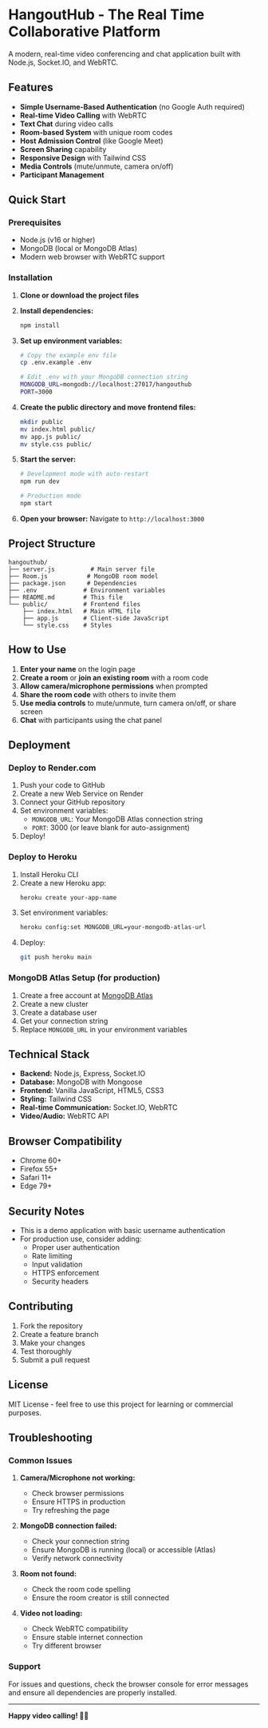 # HangoutHub - The Real Time Collaborative Platform

A modern, real-time video conferencing and chat application built with Node.js, Socket.IO, and WebRTC.

## Features

- **Simple Username-Based Authentication** (no Google Auth required)
- **Real-time Video Calling** with WebRTC
- **Text Chat** during video calls
- **Room-based System** with unique room codes
- **Host Admission Control** (like Google Meet)
- **Screen Sharing** capability
- **Responsive Design** with Tailwind CSS
- **Media Controls** (mute/unmute, camera on/off)
- **Participant Management**

## Quick Start

### Prerequisites

- Node.js (v16 or higher)
- MongoDB (local or MongoDB Atlas)
- Modern web browser with WebRTC support

### Installation

1. **Clone or download the project files**

2. **Install dependencies:**
   ```bash
   npm install
   ```

3. **Set up environment variables:**
   ```bash
   # Copy the example env file
   cp .env.example .env
   
   # Edit .env with your MongoDB connection string
   MONGODB_URL=mongodb://localhost:27017/hangouthub
   PORT=3000
   ```

4. **Create the public directory and move frontend files:**
   ```bash
   mkdir public
   mv index.html public/
   mv app.js public/
   mv style.css public/
   ```

5. **Start the server:**
   ```bash
   # Development mode with auto-restart
   npm run dev
   
   # Production mode
   npm start
   ```

6. **Open your browser:**
   Navigate to `http://localhost:3000`

## Project Structure

```
hangouthub/
├── server.js          # Main server file
├── Room.js           # MongoDB room model
├── package.json      # Dependencies
├── .env             # Environment variables
├── README.md        # This file
└── public/          # Frontend files
    ├── index.html   # Main HTML file
    ├── app.js       # Client-side JavaScript
    └── style.css    # Styles
```

## How to Use

1. **Enter your name** on the login page
2. **Create a room** or **join an existing room** with a room code
3. **Allow camera/microphone permissions** when prompted
4. **Share the room code** with others to invite them
5. **Use media controls** to mute/unmute, turn camera on/off, or share screen
6. **Chat** with participants using the chat panel

## Deployment

### Deploy to Render.com

1. Push your code to GitHub
2. Create a new Web Service on Render
3. Connect your GitHub repository
4. Set environment variables:
   - `MONGODB_URL`: Your MongoDB Atlas connection string
   - `PORT`: 3000 (or leave blank for auto-assignment)
5. Deploy!

### Deploy to Heroku

1. Install Heroku CLI
2. Create a new Heroku app:
   ```bash
   heroku create your-app-name
   ```
3. Set environment variables:
   ```bash
   heroku config:set MONGODB_URL=your-mongodb-atlas-url
   ```
4. Deploy:
   ```bash
   git push heroku main
   ```

### MongoDB Atlas Setup (for production)

1. Create a free account at [MongoDB Atlas](https://cloud.mongodb.com)
2. Create a new cluster
3. Create a database user
4. Get your connection string
5. Replace `MONGODB_URL` in your environment variables

## Technical Stack

- **Backend:** Node.js, Express, Socket.IO
- **Database:** MongoDB with Mongoose
- **Frontend:** Vanilla JavaScript, HTML5, CSS3
- **Styling:** Tailwind CSS
- **Real-time Communication:** Socket.IO, WebRTC
- **Video/Audio:** WebRTC API

## Browser Compatibility

- Chrome 60+
- Firefox 55+
- Safari 11+
- Edge 79+

## Security Notes

- This is a demo application with basic username authentication
- For production use, consider adding:
  - Proper user authentication
  - Rate limiting
  - Input validation
  - HTTPS enforcement
  - Security headers

## Contributing

1. Fork the repository
2. Create a feature branch
3. Make your changes
4. Test thoroughly
5. Submit a pull request

## License

MIT License - feel free to use this project for learning or commercial purposes.

## Troubleshooting

### Common Issues

1. **Camera/Microphone not working:**
   - Check browser permissions
   - Ensure HTTPS in production
   - Try refreshing the page

2. **MongoDB connection failed:**
   - Check your connection string
   - Ensure MongoDB is running (local) or accessible (Atlas)
   - Verify network connectivity

3. **Room not found:**
   - Check the room code spelling
   - Ensure the room creator is still connected

4. **Video not loading:**
   - Check WebRTC compatibility
   - Ensure stable internet connection
   - Try different browser

### Support

For issues and questions, check the browser console for error messages and ensure all dependencies are properly installed.

---

**Happy video calling! 🎥📞**
